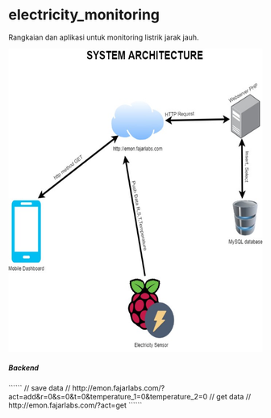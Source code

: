 # electricity_monitoring
Rangkaian dan aplikasi untuk monitoring listrik jarak jauh.

<img src="https://github.com/fajarlabs/electricity_monitoring/blob/master/electricity_monitoring.jpg?raw=true" width="700" height="600" /><br />

<h5>Backend</h5>
``````
// save data
// http://emon.fajarlabs.com/?act=add&r=0&s=0&t=0&temperature_1=0&temperature_2=0
// get data
// http://emon.fajarlabs.com/?act=get
``````
